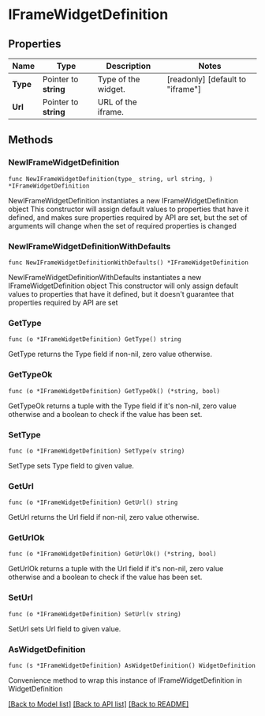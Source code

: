 # IFrameWidgetDefinition

## Properties

Name | Type | Description | Notes
------------ | ------------- | ------------- | -------------
**Type** | Pointer to **string** | Type of the widget. | [readonly] [default to "iframe"]
**Url** | Pointer to **string** | URL of the iframe. | 

## Methods

### NewIFrameWidgetDefinition

`func NewIFrameWidgetDefinition(type_ string, url string, ) *IFrameWidgetDefinition`

NewIFrameWidgetDefinition instantiates a new IFrameWidgetDefinition object
This constructor will assign default values to properties that have it defined,
and makes sure properties required by API are set, but the set of arguments
will change when the set of required properties is changed

### NewIFrameWidgetDefinitionWithDefaults

`func NewIFrameWidgetDefinitionWithDefaults() *IFrameWidgetDefinition`

NewIFrameWidgetDefinitionWithDefaults instantiates a new IFrameWidgetDefinition object
This constructor will only assign default values to properties that have it defined,
but it doesn't guarantee that properties required by API are set

### GetType

`func (o *IFrameWidgetDefinition) GetType() string`

GetType returns the Type field if non-nil, zero value otherwise.

### GetTypeOk

`func (o *IFrameWidgetDefinition) GetTypeOk() (*string, bool)`

GetTypeOk returns a tuple with the Type field if it's non-nil, zero value otherwise
and a boolean to check if the value has been set.

### SetType

`func (o *IFrameWidgetDefinition) SetType(v string)`

SetType sets Type field to given value.


### GetUrl

`func (o *IFrameWidgetDefinition) GetUrl() string`

GetUrl returns the Url field if non-nil, zero value otherwise.

### GetUrlOk

`func (o *IFrameWidgetDefinition) GetUrlOk() (*string, bool)`

GetUrlOk returns a tuple with the Url field if it's non-nil, zero value otherwise
and a boolean to check if the value has been set.

### SetUrl

`func (o *IFrameWidgetDefinition) SetUrl(v string)`

SetUrl sets Url field to given value.



### AsWidgetDefinition

`func (s *IFrameWidgetDefinition) AsWidgetDefinition() WidgetDefinition`

Convenience method to wrap this instance of IFrameWidgetDefinition in WidgetDefinition

[[Back to Model list]](../README.md#documentation-for-models) [[Back to API list]](../README.md#documentation-for-api-endpoints) [[Back to README]](../README.md)


